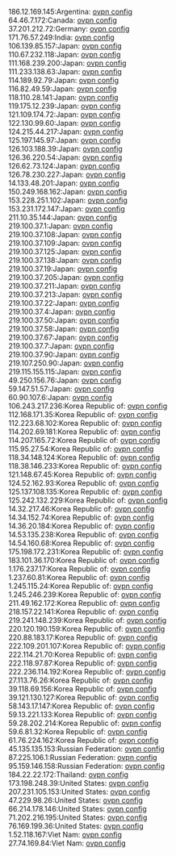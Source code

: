 186.12.169.145:Argentina: [ovpn config](vpn/186_12_169_145.ovpn)  
64.46.7.172:Canada: [ovpn config](vpn/64_46_7_172.ovpn)  
37.201.212.72:Germany: [ovpn config](vpn/37_201_212_72.ovpn)  
171.76.57.249:India: [ovpn config](vpn/171_76_57_249.ovpn)  
106.139.85.157:Japan: [ovpn config](vpn/106_139_85_157.ovpn)  
110.67.232.118:Japan: [ovpn config](vpn/110_67_232_118.ovpn)  
111.168.239.200:Japan: [ovpn config](vpn/111_168_239_200.ovpn)  
111.233.138.63:Japan: [ovpn config](vpn/111_233_138_63.ovpn)  
114.189.92.79:Japan: [ovpn config](vpn/114_189_92_79.ovpn)  
116.82.49.59:Japan: [ovpn config](vpn/116_82_49_59.ovpn)  
118.110.28.141:Japan: [ovpn config](vpn/118_110_28_141.ovpn)  
119.175.12.239:Japan: [ovpn config](vpn/119_175_12_239.ovpn)  
121.109.174.72:Japan: [ovpn config](vpn/121_109_174_72.ovpn)  
122.130.99.60:Japan: [ovpn config](vpn/122_130_99_60.ovpn)  
124.215.44.217:Japan: [ovpn config](vpn/124_215_44_217.ovpn)  
125.197.145.97:Japan: [ovpn config](vpn/125_197_145_97.ovpn)  
126.103.188.39:Japan: [ovpn config](vpn/126_103_188_39.ovpn)  
126.36.220.54:Japan: [ovpn config](vpn/126_36_220_54.ovpn)  
126.62.73.124:Japan: [ovpn config](vpn/126_62_73_124.ovpn)  
126.78.230.227:Japan: [ovpn config](vpn/126_78_230_227.ovpn)  
14.133.48.201:Japan: [ovpn config](vpn/14_133_48_201.ovpn)  
150.249.168.162:Japan: [ovpn config](vpn/150_249_168_162.ovpn)  
153.228.251.102:Japan: [ovpn config](vpn/153_228_251_102.ovpn)  
153.231.172.147:Japan: [ovpn config](vpn/153_231_172_147.ovpn)  
211.10.35.144:Japan: [ovpn config](vpn/211_10_35_144.ovpn)  
219.100.37.1:Japan: [ovpn config](vpn/219_100_37_1.ovpn)  
219.100.37.108:Japan: [ovpn config](vpn/219_100_37_108.ovpn)  
219.100.37.109:Japan: [ovpn config](vpn/219_100_37_109.ovpn)  
219.100.37.125:Japan: [ovpn config](vpn/219_100_37_125.ovpn)  
219.100.37.138:Japan: [ovpn config](vpn/219_100_37_138.ovpn)  
219.100.37.19:Japan: [ovpn config](vpn/219_100_37_19.ovpn)  
219.100.37.205:Japan: [ovpn config](vpn/219_100_37_205.ovpn)  
219.100.37.211:Japan: [ovpn config](vpn/219_100_37_211.ovpn)  
219.100.37.213:Japan: [ovpn config](vpn/219_100_37_213.ovpn)  
219.100.37.22:Japan: [ovpn config](vpn/219_100_37_22.ovpn)  
219.100.37.4:Japan: [ovpn config](vpn/219_100_37_4.ovpn)  
219.100.37.50:Japan: [ovpn config](vpn/219_100_37_50.ovpn)  
219.100.37.58:Japan: [ovpn config](vpn/219_100_37_58.ovpn)  
219.100.37.67:Japan: [ovpn config](vpn/219_100_37_67.ovpn)  
219.100.37.7:Japan: [ovpn config](vpn/219_100_37_7.ovpn)  
219.100.37.90:Japan: [ovpn config](vpn/219_100_37_90.ovpn)  
219.107.250.90:Japan: [ovpn config](vpn/219_107_250_90.ovpn)  
219.115.155.115:Japan: [ovpn config](vpn/219_115_155_115.ovpn)  
49.250.156.76:Japan: [ovpn config](vpn/49_250_156_76.ovpn)  
59.147.51.57:Japan: [ovpn config](vpn/59_147_51_57.ovpn)  
60.90.107.6:Japan: [ovpn config](vpn/60_90_107_6.ovpn)  
106.243.217.236:Korea Republic of: [ovpn config](vpn/106_243_217_236.ovpn)  
112.168.171.35:Korea Republic of: [ovpn config](vpn/112_168_171_35.ovpn)  
112.223.68.102:Korea Republic of: [ovpn config](vpn/112_223_68_102.ovpn)  
114.202.69.181:Korea Republic of: [ovpn config](vpn/114_202_69_181.ovpn)  
114.207.165.72:Korea Republic of: [ovpn config](vpn/114_207_165_72.ovpn)  
115.95.27.54:Korea Republic of: [ovpn config](vpn/115_95_27_54.ovpn)  
118.34.148.124:Korea Republic of: [ovpn config](vpn/118_34_148_124.ovpn)  
118.38.146.233:Korea Republic of: [ovpn config](vpn/118_38_146_233.ovpn)  
121.148.67.45:Korea Republic of: [ovpn config](vpn/121_148_67_45.ovpn)  
124.52.162.93:Korea Republic of: [ovpn config](vpn/124_52_162_93.ovpn)  
125.137.108.135:Korea Republic of: [ovpn config](vpn/125_137_108_135.ovpn)  
125.242.132.229:Korea Republic of: [ovpn config](vpn/125_242_132_229.ovpn)  
14.32.217.46:Korea Republic of: [ovpn config](vpn/14_32_217_46.ovpn)  
14.34.152.74:Korea Republic of: [ovpn config](vpn/14_34_152_74.ovpn)  
14.36.20.184:Korea Republic of: [ovpn config](vpn/14_36_20_184.ovpn)  
14.53.135.238:Korea Republic of: [ovpn config](vpn/14_53_135_238.ovpn)  
14.54.160.68:Korea Republic of: [ovpn config](vpn/14_54_160_68.ovpn)  
175.198.172.231:Korea Republic of: [ovpn config](vpn/175_198_172_231.ovpn)  
183.101.36.170:Korea Republic of: [ovpn config](vpn/183_101_36_170.ovpn)  
1.176.237.17:Korea Republic of: [ovpn config](vpn/1_176_237_17.ovpn)  
1.237.60.81:Korea Republic of: [ovpn config](vpn/1_237_60_81.ovpn)  
1.245.115.24:Korea Republic of: [ovpn config](vpn/1_245_115_24.ovpn)  
1.245.246.239:Korea Republic of: [ovpn config](vpn/1_245_246_239.ovpn)  
211.49.162.172:Korea Republic of: [ovpn config](vpn/211_49_162_172.ovpn)  
218.157.22.141:Korea Republic of: [ovpn config](vpn/218_157_22_141.ovpn)  
219.241.148.239:Korea Republic of: [ovpn config](vpn/219_241_148_239.ovpn)  
220.120.190.159:Korea Republic of: [ovpn config](vpn/220_120_190_159.ovpn)  
220.88.183.17:Korea Republic of: [ovpn config](vpn/220_88_183_17.ovpn)  
222.109.201.107:Korea Republic of: [ovpn config](vpn/222_109_201_107.ovpn)  
222.114.21.70:Korea Republic of: [ovpn config](vpn/222_114_21_70.ovpn)  
222.118.97.87:Korea Republic of: [ovpn config](vpn/222_118_97_87.ovpn)  
222.236.114.192:Korea Republic of: [ovpn config](vpn/222_236_114_192.ovpn)  
27.113.76.26:Korea Republic of: [ovpn config](vpn/27_113_76_26.ovpn)  
39.118.69.156:Korea Republic of: [ovpn config](vpn/39_118_69_156.ovpn)  
39.121.130.127:Korea Republic of: [ovpn config](vpn/39_121_130_127.ovpn)  
58.143.17.147:Korea Republic of: [ovpn config](vpn/58_143_17_147.ovpn)  
59.13.221.133:Korea Republic of: [ovpn config](vpn/59_13_221_133.ovpn)  
59.28.202.214:Korea Republic of: [ovpn config](vpn/59_28_202_214.ovpn)  
59.6.81.32:Korea Republic of: [ovpn config](vpn/59_6_81_32.ovpn)  
61.76.224.162:Korea Republic of: [ovpn config](vpn/61_76_224_162.ovpn)  
45.135.135.153:Russian Federation: [ovpn config](vpn/45_135_135_153.ovpn)  
87.225.106.1:Russian Federation: [ovpn config](vpn/87_225_106_1.ovpn)  
95.159.146.158:Russian Federation: [ovpn config](vpn/95_159_146_158.ovpn)  
184.22.22.172:Thailand: [ovpn config](vpn/184_22_22_172.ovpn)  
173.198.248.39:United States: [ovpn config](vpn/173_198_248_39.ovpn)  
207.231.105.153:United States: [ovpn config](vpn/207_231_105_153.ovpn)  
47.229.98.26:United States: [ovpn config](vpn/47_229_98_26.ovpn)  
66.214.178.146:United States: [ovpn config](vpn/66_214_178_146.ovpn)  
71.202.216.195:United States: [ovpn config](vpn/71_202_216_195.ovpn)  
76.169.199.36:United States: [ovpn config](vpn/76_169_199_36.ovpn)  
1.52.118.167:Viet Nam: [ovpn config](vpn/1_52_118_167.ovpn)  
27.74.169.84:Viet Nam: [ovpn config](vpn/27_74_169_84.ovpn)  
